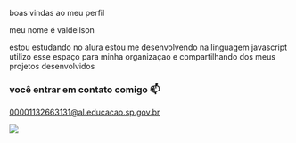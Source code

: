 boas vindas ao meu perfil

meu nome é valdeilson

estou estudando no alura
estou me desenvolvendo na linguagem javascript
utilizo esse espaço para minha organizaçao e compartilhando dos meus projetos desenvolvidos

### você entrar em contato comigo 📫

00001132663131@al.educacao.sp.gov.br

![](https://media.tenor.com/Jzwgs0uFQW8AAAAM/batman-the-animated-series-joker-laughing.gif)

